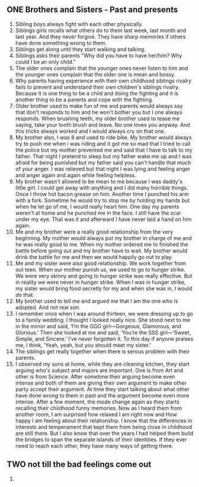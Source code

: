 ## ONE Brothers and Sisters - Past and presents
1. Sibling boys always fight with each other physically.
2. Siblings girls recalls what others do to them last week, last month and last year. And they never forgive. They have sharp memories if others have done something wrong to them.
3. Siblings get along until they start walking and talking.
4. Siblings asks their parents "Why did you have to have her/him? Why could I be an only child."
5. The older ones complain that the younger ones never listen to him and the younger ones complain that the older one is mean and bossy.
6. Why parents having experience with their own childhood siblings rivalry fails to prevent and understand their own children's siblings rivalry. Because It is one thing to be a child and doing the fighting and it is another thing to be a parents and cope with the fighting.
7. Older brother used to make fun of me and parents would always say that don't responds to him and he won't bother you but I one always responds. When brushing teeth, my older brother used to tease me saying, take your tooth brush and leave. No one loves you anyway. And this tricks always worked and I would always cry on that one.
8. My brother also, I was 8 and used to ride bike. My brother would always try to push me when i was riding and it got me so mad that I tried to call the police but my mother prevented me and said that I have to talk to my father. That night I pretend to sleep but my father wake me up and I was afraid for being punished but my father said you can't handle that much of your anger. I was relieved but that night I was lying and feeling anger and anger again and again while feeling helpless.
9.  My brother wasn't allowed to be mean to me because I was daddy's little girl. I could get away with anything and I did many horrible things. Once I throw hot bacon grease on him. Another time I punched his arm with a fork. Sometime he would try to stop me by holding my hands but when he let go of me, I would really heart him. One day my parents weren't at home and he punched me in the face. I still have the scar under my eye. That was it and afterward I have never laid a hand on him again.
10. Me and my brother were a really good relationship from the very beginning. My mother would always put my brother in charge of me and he was really good to me. When my mother ordered me to finished the battle before going out and my brother have to wait. My brother would drink the battle for me and then we would happily go out to play.
11. Me and my sister were also good relationship. We work together from out teen. When our mother punish us, we used to go to hunger strike. We were very skinny and going to hunger strike was really effective. But in reality we were never in hunger strike. When I was in hunger strike, my sister would bring food secretly for my and when she was in, I would do that.
12. My brother used to tell me and argued me that I am the one who is adopted. And not real son.
13. I remember once when I was around thirteen, we were dressing up to go to a family wedding. I thought I looked really nice. She stood next to me in the mirror and said, ‘I’m the GGG girl—Gorgeous, Glamorous, and Glorious.’ Then she looked at me and said, ‘You’re the SSS girl—‘Sweet, Simple, and Sincere.’ I’ve never forgotten it. To this day if anyone praises me, I think, ‘Yeah, yeah, but you should meet my sister.’
14. The siblings get really together when there is serous problem with their parents.
15. I observed my sons at home, while they are cleaning kitchen, they start arguing who's subject and majors are important. One is from Art and other is from Science. After sometime their arguing become even intense and both of them are giving their own argument to make other party accept their argument. At time they start talking about what other have done wrong to them in past and the argument become even more intense. After a few moment, the mode change again as they starts recalling their childhood funny memories. Now as I heard them from another room, I am surprised how relaxed I am right now and How happy I am feeling about their relationship. I know that the differences in interests and temperament that kept them from being close in childhood are still there. But I also know that over the years I had helped them build the bridges to span the separate islands of their identities. If they ever need to reach each other, they have many ways of getting there.

## TWO not till the bad feelings come out
1. 
